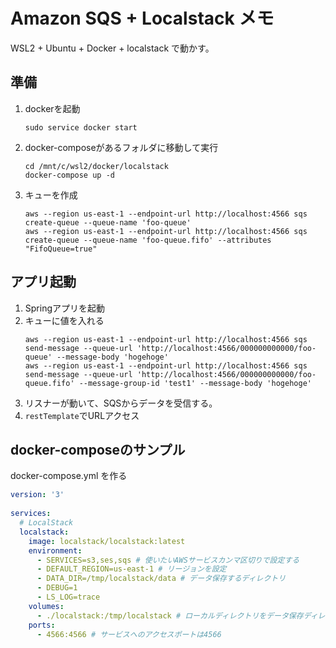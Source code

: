 # Amazon SQS + Localstack メモ

WSL2 + Ubuntu + Docker + localstack で動かす。

## 準備
1. dockerを起動
    ```
    sudo service docker start
    ```
1. docker-composeがあるフォルダに移動して実行
    ```
    cd /mnt/c/wsl2/docker/localstack
    docker-compose up -d
    ```
1. キューを作成
    ```
    aws --region us-east-1 --endpoint-url http://localhost:4566 sqs create-queue --queue-name 'foo-queue'
    aws --region us-east-1 --endpoint-url http://localhost:4566 sqs create-queue --queue-name 'foo-queue.fifo' --attributes "FifoQueue=true"
    ```

## アプリ起動

1. Springアプリを起動
1. キューに値を入れる
    ```
    aws --region us-east-1 --endpoint-url http://localhost:4566 sqs send-message --queue-url 'http://localhost:4566/000000000000/foo-queue' --message-body 'hogehoge'
    aws --region us-east-1 --endpoint-url http://localhost:4566 sqs send-message --queue-url 'http://localhost:4566/000000000000/foo-queue.fifo' --message-group-id 'test1' --message-body 'hogehoge'
    ```
1. リスナーが動いて、SQSからデータを受信する。
1. `restTemplate`でURLアクセス

## docker-composeのサンプル

docker-compose.yml を作る

```yml
version: '3'
 
services:
  # LocalStack
  localstack:
    image: localstack/localstack:latest
    environment:
      - SERVICES=s3,ses,sqs # 使いたいAWSサービスカンマ区切りで設定する
      - DEFAULT_REGION=us-east-1 # リージョンを設定
      - DATA_DIR=/tmp/localstack/data # データ保存するディレクトリ
      - DEBUG=1
      - LS_LOG=trace
    volumes:
      - ./localstack:/tmp/localstack # ローカルディレクトリをデータ保存ディレクトリへマウント
    ports:
      - 4566:4566 # サービスへのアクセスポートは4566
```
